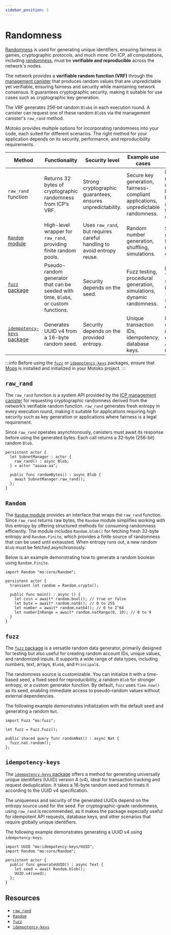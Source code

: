 ```yaml
---
sidebar_position: 1
---
```


# Randomness

[Randomness](https://internetcomputer.org/docs/building-apps/network-features/randomness) is used for generating unique identifiers, ensuring fairness in games, cryptographic protocols, and much more. On ICP, all computations, including [randomness](https://internetcomputer.org/docs/building-apps/network-features/randomness), must be **verifiable and reproducible** across the network's nodes.

The network provides a **verifiable random function (VRF)** through the [management canister](https://internetcomputer.org/docs/references/system-canisters/management-canister) that produces random values that are unpredictable yet verifiable, ensuring fairness and security while maintaining network consensus. It guarantees cryptographic security, making it suitable for use cases such as cryptographic key generation.

The VRF generates 256-bit random `Blob`s in each execution round. A canister can request one of these random `Blob`s via the management canister's `raw_rand` method.

<!--PRNG to be mentioned here when the new core package is published? -->

Motoko provides multiple options for incorporating randomness into your code, each suited for different scenarios. The right method for your application depends on its security, performance, and reproducibility requirements.

| Method              | Functionality     | Security level      | Example use cases        | Key features |
|--------------------|-------------------|---------------------|------------------|--------------|
| `raw_rand` function    | Returns 32 bytes of cryptographic randomness from ICP’s VRF.   | Strong cryptographic guarantees, ensures unpredictability.  | Secure key generation, fairness-compliant applications, unpredictable randomness. | Directly retrieves randomness from the network’s consensus layer, 32-byte (256-bit) `Blob`s, asynchronous, returns fresh entropy each call. |
| [`Random` module](https://internetcomputer.org/docs/motoko/core/Random)   | High-level wrapper for `raw_rand`, providing finite random pools.      | Uses `raw_rand`, but requires careful handling to avoid entropy reuse.  | Random number generation, shuffling, simulations. | Simplifies number generation, includes finite entropy pools, requires fresh `raw_rand` calls when exhausted. |
| [`fuzz` package](https://mops.one/fuzz)     | Pseudo-random generator that can be seeded with time, `Blob`s, or custom functions. | Security depends on the seed. | Fuzz testing, procedural generation, simulations, dynamic randomness. | Default seed is `Time.now` (low security), can be initialized with `raw_rand` for high security, supports custom generators. |
| [`idempotency-keys` package](https://mops.one/idempotency-keys)  | Generates UUID v4 from a 16-byte random seed. | Security depends on the provided entropy.   | Unique transaction IDs, idempotency, database keys.   | Produces RFC4122-compliant UUIDs, requires secure entropy source, simple API `UUID.generateV4(seed)`. |

:::info
Before using the [`fuzz`](https://mops.one/fuzz) or [`idempotency-keys`](https://mops.one/idempotency-keys) packages, ensure that [Mops](https://mops.one/) is installed and initialized in your Motoko project.
:::

## `raw_rand`

The `raw_rand` function is a system API provided by the [ICP management canister](https://internetcomputer.org/docs/references/system-canisters/management-canister) for requesting cryptographic randomness derived from the network’s verifiable random function. `raw_rand` generates fresh entropy in every execution round, making it suitable for applications requiring high security such as key generation or applications where fairness is a legal requirement.

Since `raw_rand` operates asynchronously, canisters must await its response before using the generated bytes. Each call returns a 32-byte (256-bit) random `Blob`.

```motoko no-repl
persistent actor {
  let SubnetManager : actor {
    raw_rand() : async Blob;
  } = actor "aaaaa-aa";

  public func randomBytes() : async Blob {
    await SubnetManager.raw_rand();
  };
}
```

## `Random`

The [`Random` module](https://internetcomputer.org/docs/motoko/core/Random) provides an interface that wraps the `raw_rand` function. Since `raw_rand` returns raw bytes, the `Random` module simplifies working with this entropy by offering structured methods for consuming randomness efficiently. The module includes `Random.blob()` for fetching fresh 32-byte entropy and `Random.Finite`, which provides a finite source of randomness that can be used until exhausted. When entropy runs out, a new random `Blob` must be fetched asynchronously.

Below is an example demonstrating how to generate a random boolean using `Random.Finite`.

```motoko no-repl
import Random "mo:core/Random";

persistent actor {
  transient let random = Random.crypto();

  public func main() : async () {
    let coin = await* random.bool(); // true or false
    let byte = await* random.nat8(); // 0 to 255
    let number = await* random.nat64(); // 0 to 2^64
    let numberInRange = await* random.natRange(0, 10); // 0 to 9
  }
}
```

## `fuzz`

The [`fuzz` package](https://mops.one/fuzz) is a versatile random data generator, primarily designed for testing but also useful for creating random account IDs, unique values, and randomized inputs. It supports a wide range of data types, including numbers, text, arrays, `Blob`s, and `Principal`s.

The randomness source is customizable. You can initialize it with a time-based seed, a fixed seed for reproducibility, a random `Blob` for stronger entropy, or a custom generator function. By default, `fuzz` uses `Time.now()` as its seed, enabling immediate access to pseudo-random values without external dependencies.

The following example demonstrates initialization with the default seed and generating a random `Nat`.

```motoko no-repl
import Fuzz "mo:fuzz";

let fuzz = Fuzz.Fuzz();

public shared query func randomNat() : async Nat {
  fuzz.nat.random();
};
```

## `idempotency-keys`

The [`idempotency-keys` package](https://mops.one/idempotency-keys) offers a method for generating universally unique identifiers (UUID) version 4 (v4), ideal for transaction tracking and request deduplication. It takes a 16-byte random seed and formats it according to the UUID v4 specification.

The uniqueness and security of the generated UUIDs depend on the entropy source used for the seed. For cryptographic-grade randomness, using `raw_rand` is recommended, as it makes the package especially useful for idempotent API requests, database keys, and other scenarios that require globally unique identifiers.

The following example demonstrates generating a UUID v4 using `idempotency-keys`.

```motoko no-repl
import UUID "mo:idempotency-keys/UUID";
import Random "mo:core/Random";

persistent actor {
  public func generateUUID() : async Text {
    let seed = await Random.blob();
    UUID.v4(seed);
  };
}
```

## Resources

- [`raw_rand`](https://internetcomputer.org/docs/references/ic-interface-spec#ic-raw_rand)
- [`Random`](https://internetcomputer.org/docs/motoko/core/Random)
- [`fuzz`](https://mops.one/fuzz)
- [`idempotency-keys`](https://mops.one/idempotency-keys)
